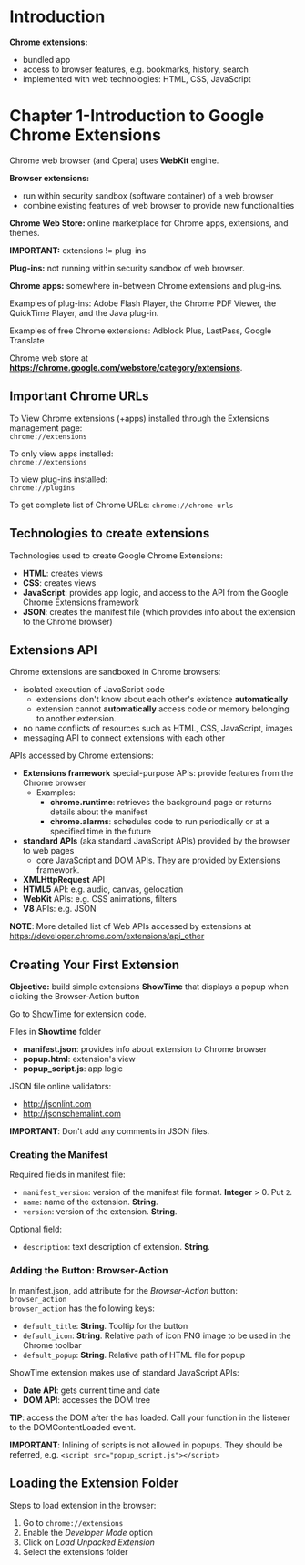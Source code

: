 # Introduction

**Chrome extensions:** 
- bundled app
- access to browser features, e.g. bookmarks, history, search
- implemented with web technologies: HTML, CSS, JavaScript

# Chapter 1-Introduction to Google Chrome Extensions

Chrome web browser (and Opera) uses **WebKit** engine.

**Browser extensions:**
- run within security sandbox (software container) of a web browser
- combine existing features of web browser to provide new functionalities

**Chrome Web Store:** online marketplace for Chrome apps, extensions, and themes.

**IMPORTANT:** extensions != plug-ins

**Plug-ins:** not running within security sandbox of web browser.

**Chrome apps:** somewhere in-between Chrome extensions and plug-ins.

Examples of plug-ins: Adobe Flash Player, the Chrome PDF Viewer, 
the QuickTime Player, and the Java plug-in.

Examples of free Chrome extensions: Adblock Plus, LastPass, Google Translate

Chrome web store at **https://chrome.google.com/webstore/category/extensions**.

## Important Chrome URLs
To View Chrome extensions (+apps) installed through the Extensions management page:  
`chrome://extensions`

To only view apps installed:  
`chrome://extensions`

To view plug-ins installed:  
`chrome://plugins`

To get complete list of Chrome URLs:
`chrome://chrome-urls`

## Technologies to create extensions

Technologies used to create Google Chrome Extensions:
- **HTML**: creates views
- **CSS**: creates views
- **JavaScript**: provides app logic, and access to the API from the Google Chrome Extensions framework
- **JSON**: creates the manifest file (which provides info about the extension to the Chrome browser) 

## Extensions API
Chrome extensions are sandboxed in Chrome browsers:
- isolated execution of JavaScript code
  - extensions don't know about each other's existence **automatically**
  - extension cannot **automatically** access code or memory belonging to another
  extension.
- no name conflicts of resources such as HTML, CSS, JavaScript, images
- messaging API to connect extensions with each other

APIs accessed by Chrome extensions:
- **Extensions framework** special-purpose APIs: provide features from the Chrome browser
  - Examples:
    - **chrome.runtime**: retrieves the background page or returns details about the manifest
    - **chrome.alarms**: schedules code to run periodically or at a specified time in the future
- **standard APIs** (aka standard JavaScript APIs) provided by the browser to web pages
  - core JavaScript and DOM APIs. They are provided by Extensions framework.
- **XMLHttpRequest** API
- **HTML5** API: e.g. audio, canvas, gelocation
- **WebKit** APIs: e.g. CSS animations, filters
- **V8** APIs: e.g. JSON

**NOTE**: More detailed list of Web APIs accessed by extensions at 
https://developer.chrome.com/extensions/api_other

## Creating Your First Extension
**Objective:** build simple extensions **ShowTime** that displays a popup when clicking the 
Browser-Action button

Go to [ShowTime](../code/chapter_01/ShowTime) for extension code.

Files in **Showtime** folder
- **manifest.json**: provides info about extension to Chrome browser
- **popup.html**: extension's view
- **popup_script.js**: app logic

JSON file online validators:
- http://jsonlint.com
- http://jsonschemalint.com

**IMPORTANT**: Don't add any comments in JSON files.

### Creating the Manifest
Required fields in manifest file:
- `manifest_version`: version of the manifest file format. **Integer** > 0. Put `2`.
- `name`: name of the extension. **String**.
- `version`: version of the extension. **String**.

Optional field:
- `description`: text description of extension. **String**.

### Adding the Button: Browser-Action
In manifest.json, add attribute for the *Browser-Action* button: `browser_action`  
`browser_action` has the following keys:
- `default_title`: **String**. Tooltip for the button
- `default_icon`: **String**. Relative path of icon PNG image to be used in the Chrome toolbar
- `default_popup`: **String**. Relative path of HTML file for popup

ShowTime extension makes use of standard JavaScript APIs:
- **Date API**: gets current time and date
- **DOM API**: accesses the DOM tree

**TIP**: access the DOM after the has loaded. Call your function in the listener
to the DOMContentLoaded event.

**IMPORTANT**: Inlining of scripts is not allowed in popups. They should be
referred, e.g. `<script src="popup_script.js"></script>`

## Loading the Extension Folder

Steps to load extension in the browser:
1. Go to `chrome://extensions`
1. Enable the *Developer Mode* option
1. Click on *Load Unpacked Extension*
1. Select the extensions folder
